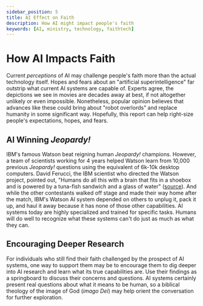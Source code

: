 ```yaml
---
sidebar_position: 5
title: AI Effect on Faith
description: How AI might impact people's faith
keywords: [AI, ministry, technology, faithtech]
---
```


# How AI Impacts Faith

Current *perceptions* of AI may challenge people's faith more than the actual technology itself. Hopes and fears about an "artificial superintelligence" far outstrip what current AI systems are capable of. Experts agree, the depictions we see in movies are decades away at best, if not altogether unlikely or even impossible. Nonetheless, popular opinion believes that advances like these could bring about "robot overlords" and replace humanity in some significant way. Hopefully, this report can help right-size people's expectations, hopes, and fears.

## AI Winning *Jeopardy!*

IBM's famous Watson beat reigning human *Jeopardy!* champions. However, a team of scientists working for 4 years helped Watson learn from 10,000 previous *Jeopardy!* questions using the equivalent of 6k-10k desktop computers. David Ferucci, the IBM scientist who directed the Watson project, pointed out, "Humans do all this with a brain that fits in a shoebox and is powered by a tuna-fish sandwich and a glass of water" ([source](https://www.sciencenewsforstudents.org/article/watson-game-changer-science)). And while the other contestants walked off stage and made their way home after the match, IBM's Watson AI system depended on others to unplug it, pack it up, and haul it away because it has none of those other capabilities. AI systems today are highly specialized and trained for specific tasks. Humans will do well to recognize what these systems can't do just as much as what they can.

## Encouraging Deeper Research

For individuals who still find their faith challenged by the prospect of AI systems, one way to support them may be to encourage them to dig deeper into AI research and learn what its true capabilities are. Use their findings as a springboard to discuss their concerns and questions. AI systems certainly present real questions about what it means to be human, so a biblical theology of the image of God (*imago Dei*) may help orient the conversation for further exploration.
